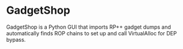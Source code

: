 # GadgetShop
GadgetShop is a Python GUI that imports RP++ gadget dumps and automatically finds ROP chains to set up and call VirtualAlloc for DEP bypass.
